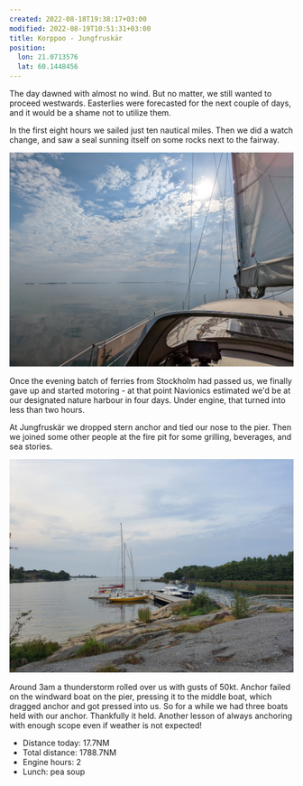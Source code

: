 ```yaml
---
created: 2022-08-18T19:38:17+03:00
modified: 2022-08-19T10:51:31+03:00
title: Korppoo - Jungfruskär
position:
  lon: 21.0713576
  lat: 60.1448456
---
```


The day dawned with almost no wind. But no matter, we still wanted to proceed westwards. Easterlies were forecasted for the next couple of days, and it would be a shame not to utilize them.

In the first eight hours we sailed just ten nautical miles. Then we did a watch change, and saw a seal sunning itself on some rocks next to the fairway.

![Image](../2022/44e3c6ee3cf5112d43ecc7617b9da10c.jpg)

Once the evening batch of ferries from Stockholm had passed us, we finally gave up and started motoring - at that point Navionics estimated we'd be at our designated nature harbour in four days. Under engine, that turned into less than two hours.

At Jungfruskär we dropped stern anchor and tied our nose to the pier. Then we joined some other people at the fire pit for some grilling, beverages, and sea stories.

![Image](../2022/f0abc707fc9dfc96e6f0a4ae0c819de4.jpg)

Around 3am a thunderstorm rolled over us with gusts of 50kt. Anchor failed on the windward boat on the pier, pressing it to the middle boat, which dragged anchor and got pressed into us. So for a while we had three boats held with our anchor. Thankfully it held. Another lesson of always anchoring with enough scope even if weather is not expected!

* Distance today: 17.7NM
* Total distance:  1788.7NM
* Engine hours: 2
* Lunch: pea soup
